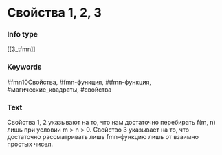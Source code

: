 # Свойства 1, 2, 3
### Info type
[[3_tfmn]]
### Keywords
#fmn10Свойства, #fmn-функция, #tfmn-функция, #магические_квадраты, #свойства
### Text
Свойства 1, 2 указывают на то, что нам достаточно перебирать f(m, n) лишь при условии m > n > 0. Свойство 3 указывает на то, что достаточно рассматривать лишь fmn-функцию лишь от взаимно простых чисел.